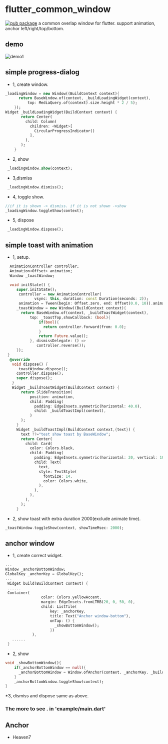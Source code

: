 # flutter_common_window
[![pub package](https://img.shields.io/pub/v/flutter_common_window.svg)](https://pub.dev/packages/flutter_common_window)
a common overlap window for flutter. support animation, anchor left/right/top/bottom.

## demo
 ![demo1](https://github.com/LightSun/flutter-commons/blob/master/assets/flutter_common_window.gif)
## simple progress-dialog
* 1, create window.
```dart
_loadingWindow = new Window((BuildContext context){
      return BaseWindow.of(context, _buildLoadingWidget(context),
          top: MediaQuery.of(context).size.height * 2 / 5);
    });
Widget _buildLoadingWidget(BuildContext context) {
       return Center(
         child: Column(
           children: <Widget>[
             CircularProgressIndicator()
           ],
         ),
       );
    }
```
* 2, show
```dart
 _loadingWindow.show(context);
```
* 3,dismiss
```dart
 _loadingWindow.dismiss();
```
* 4, toggle show.
```dart
//if it is shown -> dismiss. if it is not shown ->show
_loadingWindow.toggleShow(context);
```
* 5, dispose
```dart
 _loadingWindow.dispose();
```

## simple toast with animation
* 1, setup.
``` dart
  AnimationController controller;
  Animation<Offset> animation;
  Window _toastWindow;

  void initState() {
     super.initState();
      controller = new AnimationController(
             vsync: this, duration: const Duration(seconds: 2));
      animation = Tween(begin: Offset.zero, end: Offset(0.0, 10)).animate(controller);
     _toastWindow = new Window((BuildContext context){
       return BaseWindow.of(context, _buildToastWidget(context),
           top: _toastTop,showCallback: (bool){
               if(bool){
                 return controller.forward(from: 0.0);
               }
               return Future.value();
           }, dismissDelegate: () =>
              controller.reverse());
     });
 }
  @override
   void dispose() {
     _toastWindow.dispose();
     controller.dispose();
     super.dispose();
   }
   Widget _buildToastWidget(BuildContext context) {
       return SlideTransition(
           position: animation,
           child: Padding(
             padding: EdgeInsets.symmetric(horizontal: 40.0),
             child: _buildToastImpl(context),
           )
       );
     }
     Widget _buildToastImpl(BuildContext context,{text}) {
       text ??="test show toast by BaseWindow";
       return Center(
         child: Card(
           color: Colors.black,
           child: Padding(
             padding: EdgeInsets.symmetric(horizontal: 20, vertical: 10),
             child: Text(
               text,
               style: TextStyle(
                 fontSize: 14,
                 color: Colors.white,
               ),
             ),
           ),
         ),
       );
     }
```
* 2, show toast with extra duration 2000(exclude animate time).
```dart
_toastWindow.toggleShow(context, showTimeMsec: 2000);
```
## anchor window
* 1, create correct widget.
```dart
...
Window _anchorBottomWindow;
GlobalKey _anchorKey = GlobalKey();
...
 Widget build(BuildContext context) {
 ......
 Container(
                color: Colors.yellowAccent,
                margin: EdgeInsets.fromLTRB(20, 0, 50, 0),
                child: ListTile(
                    key: _anchorKey,
                    title: Text("Anchor window-bottom"),
                    onTap: () {
                      _showBottomWindow();
                    })
            ),
   ......
 }
```
* 2, show
```dart
void _showBottomWindow(){
    if(_anchorBottomWindow == null){
      _anchorBottomWindow = Window.ofAnchor(context, _anchorKey, _buildToastImpl(context));
    }
    _anchorBottomWindow.toggleShow(context);
}
```
*3, dismiss and dispose same as above.

### The more to see . in 'example/main.dart'
## Anchor
* Heaven7
